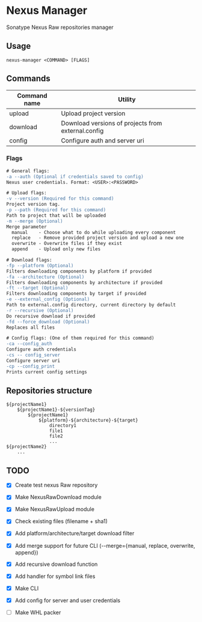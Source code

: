 # Nexus Manager
Sonatype Nexus Raw repositories manager
## Usage
```console
nexus-manager <COMMAND> [FLAGS]
```
## Commands
| Command name | Utility                                            |
|--------------|----------------------------------------------------|
| upload       | Upload project version                             |
| download     | Download versions of projects from external.config |
| config       | Configure auth and server uri                      |
### Flags
```diff
# General flags:
-a --auth (Optional if credentials saved to config)
Nexus user credentials. Format: <USER>:<PASSWORD>

# Upload flags:
-v --version (Required for this command)
Project version tag.
-p --path (Required for this command)
Path to project that will be uploaded
-m --merge (Optional)
Merge parameter
  manual    - Choose what to do while uploading every component
  replace   - Remove provided project version and upload a new one
  overwrite - Overwrite files if they exist
  append    - Upload only new files

# Download flags:
-fp --platform (Optional)
Filters downloading components by platform if provided
-fa --architecture (Optional)
Filters downloading components by architecture if provided
-ft --target (Optional)
Filters downloading components by target if provided
-e --external_config (Optional)
Path to external.config directory, current directory by default
-r --recursive (Optional)
Do recursive download if provided
-fd --force_download (Optional)
Replaces all files

# Config flags: (One of them required for this command)
-ca --config_auth
Configure auth credentials
-cs -- config_server
Configure server uri
-cp --config_print
Prints current config settings
```
## Repositories structure
```console
${projectName1}
	${projectName1}-${versionTag}
		${projectName1}
			${platform}-${architecture}-${target}
				directory1
				file1
				file2
				...
${projectName2}
	...
```
## TODO
- [x] Create test nexus Raw repository
- [x] Make NexusRawDownload module
- [x] Make NexusRawUpload module
- [x] Check existing files (filename + sha1)
- [x] Add platform/architecture/target download filter
- [x] Add merge support for future CLI (--merge={manual, replace, overwrite, append})
- [x] Add recursive download function
- [x] Add handler for symbol link files
- [x] Make CLI
- [x] Add config for server and user credentials
- [ ] Make WHL packer

